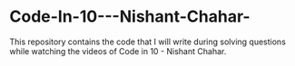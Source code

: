 # Code-In-10---Nishant-Chahar-
This repository contains the code that I will write during solving questions while watching the videos of Code in 10 - Nishant Chahar.
